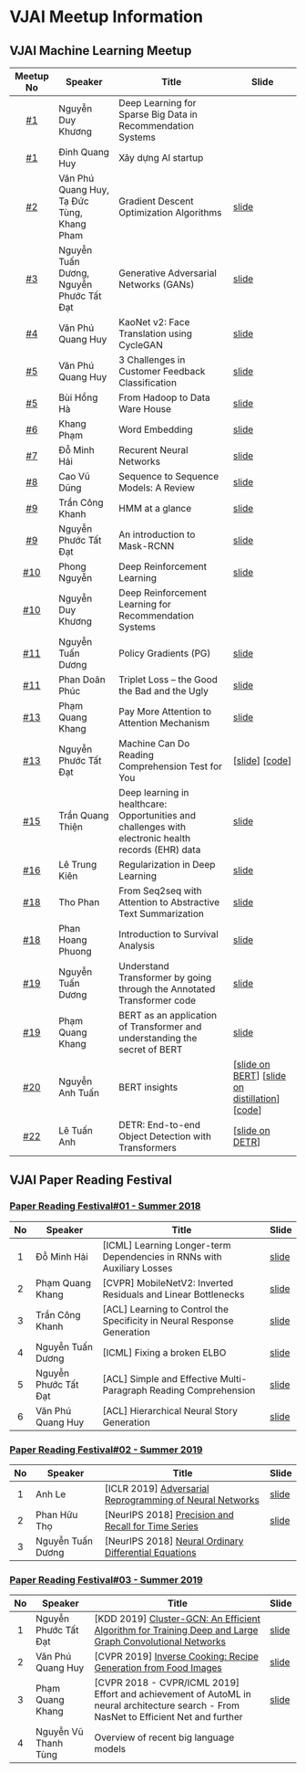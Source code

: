 # VJAI Meetup Information
## VJAI Machine Learning Meetup
|Meetup No| Speaker | Title | Slide |
|:-------:|---------|-------|-------|
|[#1](20170527_VJAI_MLMeetup_%2301.md)|Nguyễn Duy Khương| Deep Learning for Sparse Big Data in Recommendation Systems| |
|[#1](20170527_VJAI_MLMeetup_%2301.md)|Đinh Quang Huy| Xây dựng AI startup| |
|[#2](20170624_VJAI_MLMeetup_%2302.md)|Văn Phú Quang Huy, Tạ Đức Tùng, Khang Pham| Gradient Descent Optimization Algorithms| [slide](https://www.slideshare.net/KhangPham3/overview-on-optimization-algorithms-in-deep-learning)|
|[#3](20170909_VJAI_MLMeetup_%2303.md)| Nguyễn Tuấn Dương, Nguyễn Phước Tất Đạt | Generative Adversarial Networks (GANs) | [slide]( https://github.com/nptdat/gan_tutorial/blob/master/GAN.pdf) |
|[#4](20171029_VJAI_MLMeetup_%2304.md)| Văn Phú Quang Huy | KaoNet v2: Face Translation using CycleGAN| [slide](https://www.slideshare.net/vanhuyz/kaonet-v2-face-translation-using-cyclegan) |
|[#5](20180331_VJAI_MLMeetup_%2305.md)| Văn Phú Quang Huy | 3 Challenges in Customer Feedback Classification | [slide](https://www.slideshare.net/vanhuyz/3-challenges-in-customer-feedback-classification-93750360)|
|[#5](20180331_VJAI_MLMeetup_%2305.md)| Bùi Hồng Hà | From Hadoop to Data Ware House | [slide](https://www.slideshare.net/talzeus/from-hadoop-to-enterprise-data-warehouse) |
|[#6](20180603_VJAI_MLMeetup_%2306.md)| Khang Phạm | Word Embedding | [slide](https://www.slideshare.net/KhangPham3/a-note-on-word-embedding) |
|[#7](20180708_VJAI_MLMeetup_%2307.md)| Đỗ Minh Hải | Recurent Neural Networks | [slide](https://dominhhai.github.io/vi/talk/dl-rnn) |
|[#8](20180812_VJAI_MLMeetup_%2308.md)| Cao Vũ Dũng | Sequence to Sequence Models: A Review | [slide](https://drive.google.com/file/d/1i061EYoO2SR5_On_TIelT5Qx_neva-Xb/view) |
|[#9](20180929_VJAI_MLMeetup_%2309.md)| Trần Công Khanh | HMM at a glance | [slide](https://slides.com/khanhtc/deck-1) |
|[#9](20180929_VJAI_MLMeetup_%2309.md)| Nguyễn Phước Tất Đạt | An introduction to Mask-RCNN | [slide](https://www.slideshare.net/hitheone/maskrcnn-for-instance-segmentation-117485267) |
|[#10](20181014_VJAI_MLMeetup_%2310.md)| Phong Nguyễn | Deep Reinforcement Learning |[slide](https://docs.google.com/presentation/d/e/2PACX-1vTCKGcquy2Uri7LizA2n9-FnegRvE2MnE_KPg8WowOUY5lJgxkP0C7ShmQpXeQH_ZOvXiwkzxjWmv9P/pub?start=false&loop=false&delayms=3000&fbclid=IwAR3cUFy0HYGI4nZtrqontoLT4IVDI_8ErrMpgQXjltVzBqsOVczcKLbu6LU)|
|[#10](20181014_VJAI_MLMeetup_%2310.md)| Nguyễn Duy Khương | Deep Reinforcement Learning for Recommendation Systems |   |
|[#11](20181103_VJAI_MLMeetup_%2311.md)| Nguyễn Tuấn Dương | Policy Gradients (PG) | [slide](https://ntduong.github.io/policy-gradient-rl/#/) |
|[#11](20181103_VJAI_MLMeetup_%2311.md#title-triplet-loss--the-good-the-bad-and-the-ugly)| Phan Doãn Phúc | Triplet Loss – the Good the Bad and the Ugly | [slide](https://drive.google.com/file/d/1fYYpOjgKBvnRClwFtJ48CY63LbGGJGH3/view?fbclid=IwAR1-3hEQECwOVgfituV-aMcVjK7Abbe51rLV99kdEeFB_pGQW6b6v6ZGWXo) |
|[#13](20181216_VJAI_MLMeetup_%2313.md#pay-more-attention-to-attention-mechanism)| Phạm Quang Khang | Pay More Attention to Attention Mechanism | [slide](https://www.slideshare.net/KhangPham3/notes-on-attention-mechanism) |
|[#13](20181216_VJAI_MLMeetup_%2313.md#machine-can-do-reading-comprehension-test-for-you)| Nguyễn Phước Tất Đạt | Machine Can Do Reading Comprehension Test for You | [[slide](https://www.slideshare.net/hitheone/machine-can-do-reading-comprehension-test-for-you)] [[code](https://github.com/nptdat/qanet)] |
|[#15](20190413_VJAI_MLMeetup_%2315.md#deep-learning-in-healthcare-opportunities-and-challenges-with-electronic-health-records-ehr-data)| Trần Quang Thiện | Deep learning in healthcare: Opportunities and challenges with electronic health records (EHR) data | [slide](https://www.slideshare.net/QUANGTHIENTRAN/deep-learning-in-healthcare-oppotunities-and-challenges-with-electronic-medical-records-emr-data-140649993) |
|[#16](20190526_VJAI_MLMeetup_%2316.md#regularization-in-deep-learning)| Lê Trung Kiên | Regularization in Deep Learning | [slide](https://www.slideshare.net/KienLe47/regularization-in-deep-learning) |
|[#18](20191202_VJAI_MLMeetup_%2318.md#from-seq2seq-with-attention-to-abstractive-text-summarization)| Tho Phan | From Seq2seq with Attention to Abstractive Text Summarization | [slide](https://drive.google.com/open?id=18NHFhC-IGD2KuFdq_-4NPAvpLUT__D7n) |
|[#18](20191202_VJAI_MLMeetup_%2318.md#introduction-to-survival-analysis)| Phan Hoang Phuong | Introduction to Survival Analysis | [slide](https://www.dropbox.com/s/hi7wsdzzd2xfxz8/survival_analysis_rev8_20191119.pdf?dl=0) |
|[#19](20191215_VJAI_MLMeetup_%2319.md#understand-transformer-by-going-through-the-annotated-transformer-code)| Nguyễn Tuấn Dương | Understand Transformer by going through the Annotated Transformer code | [slide](https://docs.google.com/presentation/d/17HgVgXiHsd5WsxoaKnZ8K0ATZ9IksT87xd3_eHEwsDM) |
|[#19](20191215_VJAI_MLMeetup_%2319.md#bert-as-an-application-of-transformer-and-understanding-the-secret-of-bert)| Phạm Quang Khang | BERT as an application of Transformer and understanding the secret of BERT | [slide](https://www.slideshare.net/KhangPham3/bert-206161415) |
|[#20](20200209_VJAI_MLMeetup_%2320.md)| Nguyễn Anh Tuấn | BERT insights | [[slide on BERT](https://github.com/anhnt170489/vjai_bert_meetup)] [[slide on distillation](https://github.com/anhnt170489/vjai_bert_meetup/blob/master/Distilling%20Bert%40AIST.pdf)] [[code](https://github.com/aistairc/kirt_bert_on_abci)] |
|[#22](20200627_VJAI_MLMeetup_%2322.md)| Lê Tuấn Anh | DETR: End-to-end Object Detection with Transformers | [[slide on DETR](slides/DETR.pdf)]|


## VJAI Paper Reading Festival

### [Paper Reading Festival#01 - Summer 2018](20180819_VJAI_PaperReading_%2301.md)

|No| Speaker | Title | Slide|
|:-:|--------|-------|------|
| 1| Đỗ Minh Hải | [ICML] Learning Longer-term Dependencies in RNNs with Auxiliary Losses | [slide](https://dominhhai.github.io/vi/talk/paper-longer-term-rnn) |
| 2|Phạm Quang Khang | [CVPR] MobileNetV2: Inverted Residuals and Linear Bottlenecks |[slide](https://www.slideshare.net/KhangPham3/cvpr-2018-paper-reading-mobilenet-v2) |
| 3|Trần Công Khanh | [ACL] Learning to Control the Specificity in Neural Response Generation |[slide](https://slides.com/khanhtc/deck#/) |
| 4|Nguyễn Tuấn Dương | [ICML] Fixing a broken ELBO | [slide](https://ntduong.github.io/tcav-fest-18) |
| 5|Nguyễn Phước Tất Đạt | [ACL] Simple and Effective Multi-Paragraph Reading Comprehension| [slide](https://www.slideshare.net/hitheone/vjai-paper-reading201808acl18simpleandeffective-multiparagraph-reading-comprehension) |
| 6|Văn Phú Quang Huy | [ACL] Hierarchical Neural Story Generation | [slide](https://speakerdeck.com/vanhuyz/paper-reading-hierarchical-neural-story-generation) |


### [Paper Reading Festival#02 - Summer 2019](20190623_VJAI_PaperReading_%2302.md)
|No| Speaker | Title | Slide|
|:-:|--------|-------|------|
| 1| Anh Le | [ICLR 2019] [Adversarial Reprogramming of Neural Networks](https://arxiv.org/abs/1806.11146) | [slide](https://drive.google.com/file/d/1N0XDfgh_jF-RbUcIxGSG11vF00qLlbgf/view?usp=sharing) |
| 2|Phan Hữu Thọ | [NeurIPS 2018] [Precision and Recall for Time Series](http://papers.nips.cc/paper/7462-precision-and-recall-for-time-series) | [slide](https://www.slideshare.net/ThoPhan27/precision-and-recall-for-time-series) |
| 3|Nguyễn Tuấn Dương | [NeurIPS 2018] [Neural Ordinary Differential Equations](https://papers.nips.cc/paper/7892-neural-ordinary-differential-equations?fbclid=IwAR1v13QZetlZyzZQqedMYM1sSQMUKSi21JM6ha4GRUU8J1l-qlmFZzBEYeo) | |


### [Paper Reading Festival#03 - Summer 2019](20190818_VJAI_PaperReading_%2303.md)
|No| Speaker | Title | Slide|
|:-:|--------|-------|------|
| 1| Nguyễn Phước Tất Đạt | [KDD 2019] [Cluster-GCN: An Efficient Algorithm for Training Deep and Large Graph Convolutional Networks](https://arxiv.org/pdf/1905.07953.pdf) | [slide](https://www.slideshare.net/hitheone/vjai-paper-reading3kdd2019clustergcn) |
| 2|Văn Phú Quang Huy | [CVPR 2019] [Inverse Cooking: Recipe Generation from Food Images](https://arxiv.org/abs/1812.06164) | [slide](https://speakerdeck.com/vanhuyz/paper-reading-inverse-cooking-recipe-generation-from-food-images) |
| 3|Phạm Quang Khang | [CVPR 2018 - CVPR/ICML 2019] Effort and achievement of AutoML in neural architecture search - From NasNet to Efficient Net and further |[slide](https://www.slideshare.net/KhangPham3/nas-net-where-model-learn-to-generate-models) |
| 4|Nguyễn Vũ Thanh Tùng | Overview of recent big language models |  |
